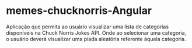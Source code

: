 # memes-chucknorris-Angular
Aplicação que permita ao usuário visualizar uma lista de categorias disponíveis na Chuck Norris Jokes API. Onde ao selecionar uma categoria, o usuário deverá visualizar uma piada aleatória referente àquela categoria.
